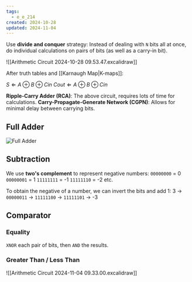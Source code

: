 ```yaml
---
tags:
  - e_e_214
created: 2024-10-28
updated: 2024-11-04
---
```


Use **divide and conquer** strategy: Instead of dealing with `N` bits all at once, do individual calculations on pairs of bits (as well as a carry-in bit).

![[Arithmetic Circuit 2024-10-28 09.53.47.excalidraw]]

After truth tables and [[Karnaugh Map|K-maps]]:

$S \Leftarrow A \oplus B \oplus Cin$
$Cout \Leftarrow A \oplus B \oplus Cin$

**Ripple-Carry Adder (RCA)**: The above circuit, requires lots of time for calculations.
**Carry-Propagate-Generate Network (CGPN)**: Allows for minimal delay between carrying bits.

## Full Adder

![Full Adder](https://www.elprocus.com/wp-content/uploads/Full-Adder-Logical-Diagram.png)

## Subtraction

We use **two's complement** to represent negative numbers:
`00000000` = 0
`00000001` = 1
`11111111` = -1
`11111110` = -2
etc.

To obtain the negative of a number, we can invert the bits and add 1:
3 -> `00000011` -> `11111100` -> `11111101` -> -3

## Comparator

### Equality

`XNOR` each pair of bits, then `AND` the results.

### Greater Than / Less Than

![[Arithmetic Circuit 2024-11-04 09.33.00.excalidraw]]